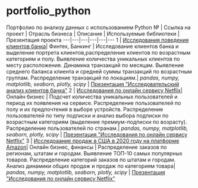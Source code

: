 # portfolio_python
Портфолио по анализу данных с использованием Python
№ | Ссылка на проект | Отрасль бизнеса | Описание | Используемые библиотеки | Презентация проекта 
---|---|---|---|---|---
1 | [Исследования поведения клиентов банка](https://github.com/vladiknyaz/portfolio_python/tree/4565eea39b766d8eb681eedc169b8b89ad71a111/reserches_bank_users)| Финтех, Банкинг | Исследование клиентов  банка и выделение портрета клиентов,распределение клиентов по возрастным категориям и полу. Выявление количества уникальных клиентов по месту расположения. Динамика транзакций по месяцам. Выявление среднего баланса клиента и средней суммы транзакций по возрастным группам. Распределение транзакций по локациям.| *pandas, numpy, matplotlib, seaborn, plotly, scipy* | [Презентация "Исследовательский анализ клиентов банка"](https://drive.google.com/open?id=168i5dRav-R3NkkOIaV8jK4RRb-6yk704&usp=drive_fs)
2 | [Исследования по онлайн сервису Netflix](https://github.com/vladiknyaz/portfolio_python/tree/4565eea39b766d8eb681eedc169b8b89ad71a111/reserches_netflix_vk)| Онлайн бизнес | Подсчет количества уникальных пользователей и период их появления на сервисе. Распределение пользователей по полу и их предпочтения в выборе устройств. Распределение пользователей по типу подписки и анализ выбора подписки по возрастным категориям (выделение премиум-подписки по возрасту). Распределение пользователей по странам.| *pandas, numpy, matplotlib, seaborn, plotly, scipy* | [Презентация "Исследования по онлайн сервису Netflix"](https://docs.google.com/presentation/d/16JseNYipVUge0zYDYloyzf9B9hiLlUT0?rtpof=true&usp=drive_fs)
3 | [Исследоаание продаж в США в 2020 году на платформе Amazon](https://github.com/vladiknyaz/portfolio_python/tree/4565eea39b766d8eb681eedc169b8b89ad71a111/search_amazonUS_20)| Онлайн бизнес, финансы | Распределение заказов по регионам, штатам и городам. Выявление ТОП-10 самых популярных товаров. Распределение категорий заказов по штатам и городам. Анализ динамики общих продаж и продаж по категориям товара| *pandas, numpy, matplotlib, seaborn, plotly, scipy* | [Презентация "Исследования по онлайн сервису Netflix"](https://docs.google.com/presentation/d/16ReDHpcB_fdTpDjyutbKu8b66M0Tg6Dk?rtpof=true&usp=drive_fs)
